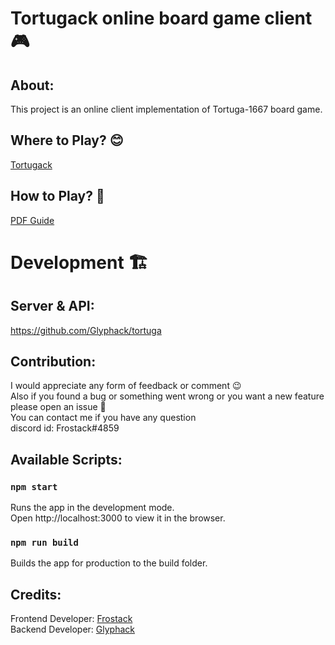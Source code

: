 # Tortugack online board game client 🎮

## About:

This project is an online client implementation of Tortuga-1667 board game.

## Where to Play? 😊

[Tortugack](https://tortugak.herokuapp.com/)

## How to Play? 🤔

[PDF Guide](https://drive.google.com/file/d/1ZGTgv-DnrvkOPpo4QPzqe13VMsWhH51b/view)

# Development 🏗

## Server & API:

https://github.com/Glyphack/tortuga

## Contribution:

I would appreciate any form of feedback or comment 😉<br />
Also if you found a bug or something went wrong or you want a new feature please open an issue 🙏<br />
You can contact me if you have any question<br />
discord id: Frostack#4859

## Available Scripts:

### `npm start`

Runs the app in the development mode.<br />
Open http://localhost:3000 to view it in the browser.

### `npm run build`

Builds the app for production to the build folder.

## Credits:

Frontend Developer: [Frostack](https://github.com/Frostack)<br />
Backend Developer: [Glyphack](https://github.com/Glyphack)
